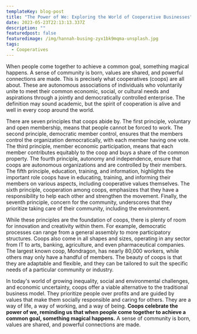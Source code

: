 ```yaml
---
templateKey: blog-post
title: "The Power of We: Exploring the World of Cooperative Businesses"
date: 2023-05-23T22:13:13.337Z
description: ""
featuredpost: false
featuredimage: /img/hannah-busing-zyx1bk9mqma-unsplash.jpg
tags:
  - Cooperatives
---
```

When people come together to achieve a common goal, something magical happens. A sense of community is born, values are shared, and powerful connections are made. This is precisely what cooperatives (coops) are all about. These are autonomous associations of individuals who voluntarily unite to meet their common economic, social, or cultural needs and aspirations through a jointly and democratically controlled enterprise. The definition may sound academic, but the spirit of cooperation is alive and well in every coop around the world.

There are seven principles that coops abide by. The first principle, voluntary and open membership, means that people cannot be forced to work. The second principle, democratic member control, ensures that the members control the organization democratically, with each member having one vote. The third principle, member economic participation, means that each member contributes equitably to the coop and buys a share of the common property. The fourth principle, autonomy and independence, ensure that coops are autonomous organizations and are controlled by their members. The fifth principle, education, training, and information, highlights the important role coops have in educating, training, and informing their members on various aspects, including cooperative values themselves. The sixth principle, cooperation among coops, emphasizes that they have a responsibility to help each other and strengthen the movement. Finally, the seventh principle, concern for the community, underscores that they prioritize taking care of their community, including the environment.

While these principles are the foundation of coops, there is plenty of room for innovation and creativity within them. For example, democratic processes can range from a general assembly to more participatory structures. Coops also come in all shapes and sizes, operating in any sector from IT to arts, banking, agriculture, and even pharmaceutical companies. The largest known coop, Mondragon, has nearly 80,000 workers, while others may only have a handful of members. The beauty of coops is that they are adaptable and flexible, and they can be tailored to suit the specific needs of a particular community or industry.

In today's world of growing inequality, social and environmental challenges, and economic uncertainty, coops offer a viable alternative to the traditional business model. They prioritize people over profits and are guided by values that make them socially responsible and caring for others. They are a way of life, a way of working, and a way of being. **Coops celebrate the power of we, reminding us that when people come together to achieve a common goal, something magical happens.** A sense of community is born, values are shared, and powerful connections are made.